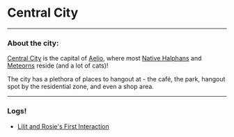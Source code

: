 # Central City
---

### About the city:

[Central City](SubIndexes/Places/CentralCity.md) is the capital of [Aelio](SubIndexes/Places/Aelio.md), where most [Native Halphans](SubIndexes/Places/Halpha.md) and [Meteorns](SubIndexes/Places/Halpha.md) reside (and a lot of cats)! 

The city has a plethora of places to hangout at - the café, the park, hangout spot by the residential zone, and even a shop area. 

---

### Logs!

- [Lilit and Rosie's First Interaction](SubIndexes/Logs/finishedlogs/firstinteractions/LilitROCsFirstInteraction.md)
